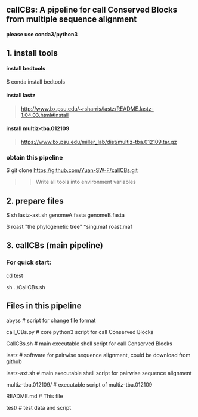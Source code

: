 ## callCBs: A pipeline for call Conserved Blocks from multiple sequence alignment
#### please use conda3/python3

## 1. install tools 
#### install bedtools
$ conda install bedtools

#### install lastz
> http://www.bx.psu.edu/~rsharris/lastz/README.lastz-1.04.03.html#install

#### install multiz-tba.012109
> https://www.bx.psu.edu/miller_lab/dist/multiz-tba.012109.tar.gz

### obtain this pipeline
$ git clone https://github.com/Yuan-SW-F/callCBs.git

>> Write all tools into environment variables

## 2. prepare files
$ sh lastz-axt.sh genomeA.fasta  genomeB.fasta

$ roast "the phylogenetic tree" *sing.maf roast.maf

## 3. callCBs (main pipeline)
### For quick start:
cd test

sh ../CallCBs.sh

## Files in this pipeline
abyss                   # script for change file format

call_CBs.py             # core python3 script for call Conserved Blocks

CallCBs.sh              # main executable shell script for call Conserved Blocks

lastz                   # software for pairwise sequence alignment, could be download from github

lastz-axt.sh            # main executable shell script for pairwise sequence alignment

multiz-tba.012109/      # executable script of multiz-tba.012109

README.md               # This file

test/                   # test data and script

